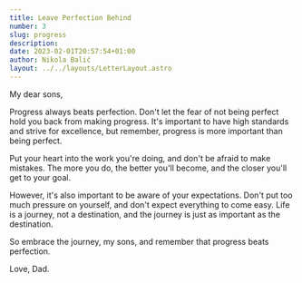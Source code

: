 ```yaml
---
title: Leave Perfection Behind
number: 3
slug: progress
description:
date: 2023-02-01T20:57:54+01:00
author: Nikola Balić
layout: ../../layouts/LetterLayout.astro
---
```


My dear sons,

Progress always beats perfection. Don't let the fear of not being perfect hold you back from making progress. It's important to have high standards and strive for excellence, but remember, progress is more important than being perfect.

Put your heart into the work you're doing, and don't be afraid to make mistakes. The more you do, the better you'll become, and the closer you'll get to your goal.

However, it's also important to be aware of your expectations. Don't put too much pressure on yourself, and don't expect everything to come easy. Life is a journey, not a destination, and the journey is just as important as the destination.

So embrace the journey, my sons, and remember that progress beats perfection.

Love, Dad.
